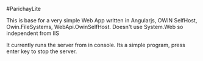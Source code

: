 #ParichayLite

This is base for a very simple Web App written in Angularjs, OWIN SelfHost, Owin.FileSystems, WebApi.OwinSelfHost. Doesn't use System.Web so independent from IIS

It currently runs the server from in console. Its a simple program, press enter key to stop the server.